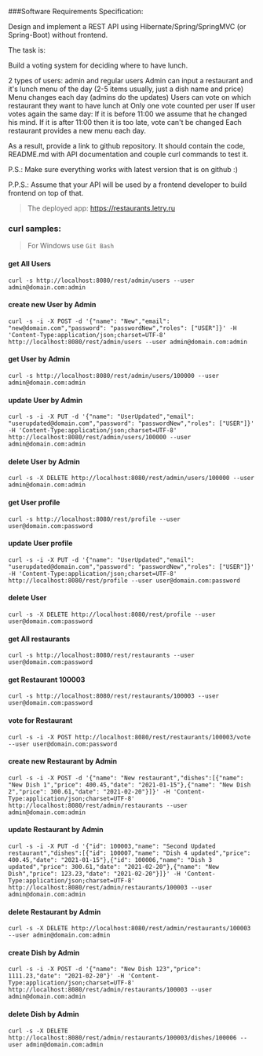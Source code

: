 ###Software Requirements Specification:

Design and implement a REST API using Hibernate/Spring/SpringMVC (or Spring-Boot) without frontend.

The task is:

Build a voting system for deciding where to have lunch.

2 types of users: admin and regular users
Admin can input a restaurant and it's lunch menu of the day (2-5 items usually, just a dish name and price)
Menu changes each day (admins do the updates)
Users can vote on which restaurant they want to have lunch at
Only one vote counted per user
If user votes again the same day:
If it is before 11:00 we assume that he changed his mind.
If it is after 11:00 then it is too late, vote can't be changed
Each restaurant provides a new menu each day.

As a result, provide a link to github repository. It should contain the code, README.md with API documentation and couple curl commands to test it.

P.S.: Make sure everything works with latest version that is on github :)

P.P.S.: Assume that your API will be used by a frontend developer to build frontend on top of that.

>The deployed app: https://restaurants.letry.ru 

### curl samples:
> For Windows use `Git Bash`

#### get All Users
`curl -s http://localhost:8080/rest/admin/users --user admin@domain.com:admin`

#### create new User by Admin
`curl -s -i -X POST -d '{"name": "New","email": "new@domain.com","password": "passwordNew","roles": ["USER"]}' -H 'Content-Type:application/json;charset=UTF-8' http://localhost:8080/rest/admin/users --user admin@domain.com:admin`

#### get User by Admin
`curl -s http://localhost:8080/rest/admin/users/100000 --user admin@domain.com:admin`

#### update User by Admin
`curl -s -i -X PUT -d '{"name": "UserUpdated","email": "userupdated@domain.com","password": "passwordNew","roles": ["USER"]}' -H 'Content-Type:application/json;charset=UTF-8' http://localhost:8080/rest/admin/users/100000 --user admin@domain.com:admin`

#### delete User by Admin
`curl -s -X DELETE http://localhost:8080/rest/admin/users/100000 --user admin@domain.com:admin`

#### get User profile
`curl -s http://localhost:8080/rest/profile --user user@domain.com:password`

#### update User profile
`curl -s -i -X PUT -d '{"name": "UserUpdated","email": "userupdated@domain.com","password": "passwordNew","roles": ["USER"]}' -H 'Content-Type:application/json;charset=UTF-8' http://localhost:8080/rest/profile --user user@domain.com:password`

#### delete User
`curl -s -X DELETE http://localhost:8080/rest/profile --user user@domain.com:password`

#### get All restaurants
`curl -s http://localhost:8080/rest/restaurants --user user@domain.com:password`

#### get Restaurant 100003
`curl -s http://localhost:8080/rest/restaurants/100003 --user user@domain.com:password`

#### vote for Restaurant
`curl -s -i -X POST http://localhost:8080/rest/restaurants/100003/vote --user user@domain.com:password`

#### create new Restaurant by Admin
`curl -s -i -X POST -d '{"name": "New restaurant","dishes":[{"name": "New Dish 1","price": 400.45,"date": "2021-01-15"},{"name": "New Dish 2","price": 300.61,"date": "2021-02-20"}]}' -H 'Content-Type:application/json;charset=UTF-8' http://localhost:8080/rest/admin/restaurants --user admin@domain.com:admin`

#### update Restaurant by Admin
`curl -s -i -X PUT -d '{"id": 100003,"name": "Second Updated restaurant","dishes":[{"id": 100007,"name": "Dish 4 updated","price": 400.45,"date": "2021-01-15"},{"id": 100006,"name": "Dish 3 updated","price": 300.61,"date": "2021-02-20"},{"name": "New Dish","price": 123.23,"date": "2021-02-20"}]}' -H 'Content-Type:application/json;charset=UTF-8' http://localhost:8080/rest/admin/restaurants/100003 --user admin@domain.com:admin`

#### delete Restaurant by Admin
`curl -s -X DELETE http://localhost:8080/rest/admin/restaurants/100003 --user admin@domain.com:admin`

#### create Dish by Admin
`curl -s -i -X POST -d '{"name": "New Dish 123","price": 1111.23,"date": "2021-02-20"}' -H 'Content-Type:application/json;charset=UTF-8' http://localhost:8080/rest/admin/restaurants/100003 --user admin@domain.com:admin`

#### delete Dish by Admin
`curl -s -X DELETE http://localhost:8080/rest/admin/restaurants/100003/dishes/100006 --user admin@domain.com:admin`
